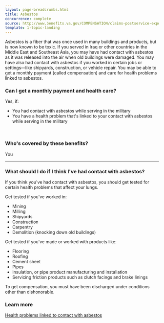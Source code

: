 ```yaml
---
layout: page-breadcrumbs.html
title: Asbestos
concurrence: complete
source: http://www.benefits.va.gov/COMPENSATION/claims-postservice-exposures-asbestos.asp
template: 1-topic-landing
---
```


Asbestos is a fiber that was once used in many buildings and products, but is now known to be toxic. If you served in Iraq or other countries in the Middle East and Southeast Asia, you may have had contact with asbestos as it was released into the air when old buildings were damaged. You may have also had contact with asbestos if you worked in certain jobs or settings—like shipyards, construction, or vehicle repair. You may be able to get a monthly payment (called compensation) and care for health problems linked to asbestos.

<div class="call-out" markdown="1">

### Can I get a monthly payment and health care?

Yes, if:

- You had contact with asbestos while serving in the military
- You have a health problem that's linked to your contact with asbestos while serving in the military

<br>

### Who's covered by these benefits?

You
</div>

--------

### What should I do if I think I've had contact with asbestos?

If you think you've had contact with asbestos, you should get tested for certain health problems that affect your lungs.

Get tested if you've worked in:
- Mining
- Milling
- Shipyards
- Construction
- Carpentry
- Demolition (knocking down old buildings) 

Get tested if you've made or worked with products like:
- Flooring
- Roofing
- Cement sheet
- Pipes
- Insulation, or pipe product manufacturing and installation
- Servicing friction products such as clutch facings and brake linings

To get compensation, you must have been discharged under conditions other than dishonorable.

### Learn more

[Health problems linked to contact with asbestos](http://www.publichealth.va.gov/exposures/asbestos/index.asp)

